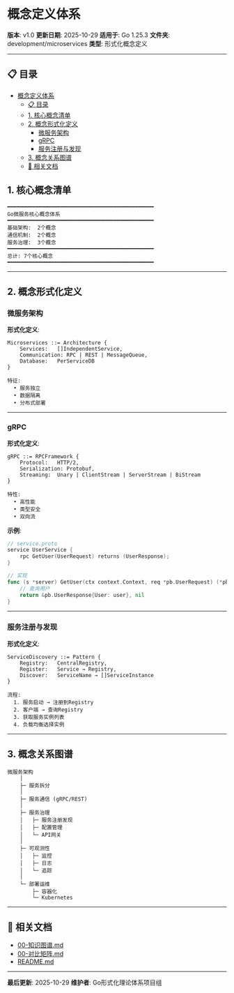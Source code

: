 # 概念定义体系

**版本**: v1.0
**更新日期**: 2025-10-29
**适用于**: Go 1.25.3
**文件夹**: development/microservices
**类型**: 形式化概念定义

---

## 📋 目录

- [概念定义体系](#概念定义体系)
  - [📋 目录](#-目录)
  - [1. 核心概念清单](#1-核心概念清单)
  - [2. 概念形式化定义](#2-概念形式化定义)
    - [微服务架构](#微服务架构)
    - [gRPC](#grpc)
    - [服务注册与发现](#服务注册与发现)
  - [3. 概念关系图谱](#3-概念关系图谱)
  - [🔗 相关文档](#-相关文档)

## 1. 核心概念清单

```text
━━━━━━━━━━━━━━━━━━━━━━━━━━━━━━━━━━━━━━━━━━━━━━━
Go微服务核心概念体系
━━━━━━━━━━━━━━━━━━━━━━━━━━━━━━━━━━━━━━━━━━━━━━━
基础架构:  2个概念
通信机制:  2个概念
服务治理:  3个概念
━━━━━━━━━━━━━━━━━━━━━━━━━━━━━━━━━━━━━━━━━━━━━━━
总计: 7个核心概念
━━━━━━━━━━━━━━━━━━━━━━━━━━━━━━━━━━━━━━━━━━━━━━━
```

---

## 2. 概念形式化定义

### 微服务架构

**形式化定义**:

```text
Microservices ::= Architecture {
    Services:   []IndependentService,
    Communication: RPC | REST | MessageQueue,
    Database:   PerServiceDB
}

特征:
  • 服务独立
  • 数据隔离
  • 分布式部署
```

---

### gRPC

**形式化定义**:

```text
gRPC ::= RPCFramework {
    Protocol:   HTTP/2,
    Serialization: Protobuf,
    Streaming:  Unary | ClientStream | ServerStream | BiStream
}

特性:
  • 高性能
  • 类型安全
  • 双向流
```

**示例**:

```go
// service.proto
service UserService {
    rpc GetUser(UserRequest) returns (UserResponse);
}

// 实现
func (s *server) GetUser(ctx context.Context, req *pb.UserRequest) (*pb.UserResponse, error) {
    // 查询用户
    return &pb.UserResponse{User: user}, nil
}
```

---

### 服务注册与发现

**形式化定义**:

```text
ServiceDiscovery ::= Pattern {
    Registry:   CentralRegistry,
    Register:   Service → Registry,
    Discover:   ServiceName → []ServiceInstance
}

流程:
  1. 服务启动 → 注册到Registry
  2. 客户端 → 查询Registry
  3. 获取服务实例列表
  4. 负载均衡选择实例
```

---

## 3. 概念关系图谱

```text
微服务架构
    │
    ├─ 服务拆分
    │
    ├─ 服务通信 (gRPC/REST)
    │
    ├─ 服务治理
    │   ├─ 服务注册发现
    │   ├─ 配置管理
    │   └─ API网关
    │
    ├─ 可观测性
    │   ├─ 监控
    │   ├─ 日志
    │   └─ 追踪
    │
    └─ 部署运维
        ├─ 容器化
        └─ Kubernetes
```

---

## 🔗 相关文档

- [00-知识图谱.md](./00-知识图谱.md)
- [00-对比矩阵.md](./00-对比矩阵.md)
- [README.md](./README.md)

---

**最后更新**: 2025-10-29
**维护者**: Go形式化理论体系项目组
